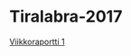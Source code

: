 # Tiralabra-2017

[Viikkoraportti 1](https://github.com/mkmoisio/Tiralabra-2017/blob/master/doc/Viikkoraportti-1)
